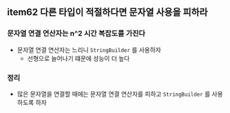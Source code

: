 ## item62 다른 타입이 적절하다면 문자열 사용을 피하라

### 문자열 연결 연산자는 n^2 시간 복잡도를 가진다
- 문자열 연결 연산자는 느리니 `StringBuilder` 를 사용하자
  - 선형으로 늘어나기 떄문에 성능이 더 높다

  
### 정리
- 많은 문자열을 연결할 때에는 문자열 연결 연산자를 피하고 `StringBuilder` 를 사용하도록 하자
